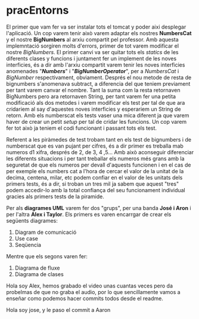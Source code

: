 # pracEntorns
El primer que vam fer va ser instalar tots el tomcat y poder aixi desplegar l'aplicació. 
Un cop varem tenir això varem adaptar els nostres **NumbersCat** y el nostre **BigNumbers** al arxiu compartit pel professor.
Amb aquesta implemntació sorgiren molts d'errors, primer de tot varem modificar el nostre *BigNumbers*.
El primer canvi va ser quitar tots els *statics* de les diferents clases y funcions i juntament fer un implement de les noves interficies, és a dir
amb l'arxiu compartit varem tenir les noves interficies anomenades "***Numbers***" i "***BigNumberOperator***", per a 
*NumbersCat* i *BigNumber* respectivament, obviament. Després el nou metode de resta de bignumbers s'anomenava subtract,
a diferencia del que teniem previament per tant varem canvar el nombre. Tant la suma com la resta retornaven BigNumbers
pero ara retornaven String, per tant varem fer una petita modificació als dos metodes i varem modificar els test
per tal de que ara cridariem al say d'aquestes noves interficies y esperariem un String de retorn.
Amb els numberscat els tests vaser una mica diferent ja que varem haver de crear un petit *setup* per tal de cridar
les funcions. Un cop varem fer tot això ja teniem el codi funcionant i passant tots els test.

Referent a les piràmedes de test trobam tant en els test de bignumbers i de numberscat que es van pujant per cifres, 
és a dir primer es treballa mab numeros d1 xifra, després de 2, de 3, 4 ,5...
Amb això aconseguir diferenciar les diferents situacions i per tant treballar els numeros més grans amb la 
seguretat de que els numeros per devall d'aquests funcionen i en el cas de per exemple els numbers cat a l'hora de
cercar el valor de la unitat de la decima, centena, milar, etc podem confiar en el valor de les unitats dels primers tests,
és a dir, si troban un tres mil ja sabem que aquest "tres" podem accedir-lo amb la total confiança del seu funcionament individual
gracies als primers tests de la piramide.

Per als **diagrames UML** varem fer dos "grups", per una banda **José i Aron** i per l'altra **Alex i Taylor**.
Els primers es varen encarrgar de crear els següents diagrames:
1. Diagram de comunicació
2. Use case
3. Seqüencia

Mentre que els segons varen fer:
1. Diagrama de fluxe
2. Diagrama de clases

Hola soy Alex, hemos grabado el video unas cuantas veces pero da probelmas de que no graba el audio, por lo que sencillamente vamos a 
enseñar como podemos hacer commits todos desde el readme.


Hola soy jose, y le paso el commit a Aaron